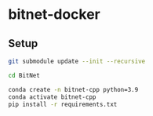 # bitnet-docker

## Setup

```bash
git submodule update --init --recursive

cd BitNet

conda create -n bitnet-cpp python=3.9
conda activate bitnet-cpp
pip install -r requirements.txt
```